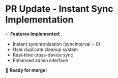 # PR Update - Instant Sync Implementation

✅ **Features Implemented:**

- Instant synchronization (syncInterval = 0)
- User duplicate cleanup system
- Real-time cross-device sync
- Enhanced admin interface

🚀 **Ready for merge!**

